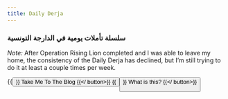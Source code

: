 ```yaml
---
title: Daily Derja
---
```


### سلسلة تأملات يومية في الدارجة التونسية


_Note:_ After Operation Rising Lion completed and I was able to leave my home, the consistency of the Daily Derja has declined, but I’m still trying to do it at least a couple times per week.

{{<button href="blog">}}
Take Me To The Blog
{{</ button>}}
{{<button href="about">}}
What is this?
{{</ button>}}